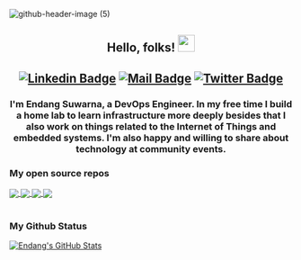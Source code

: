 ![github-header-image (5)](https://github.com/edsuwarna/edsuwarna/assets/15072029/aadbd9fb-69e3-4eaa-9e1a-07113966a84b)

<h2 align="center">
Hello, folks! <img src="https://raw.githubusercontent.com/MartinHeinz/MartinHeinz/master/wave.gif" width="30px" height="30px" />
<h2>

<div align="center">

[![Linkedin Badge](https://img.shields.io/badge/-edsuwarna-blue?style=flat-square&logo=Linkedin&logoColor=white&link=https://www.linkedin.com/in/edsuwarna/)](https://www.linkedin.com/in/edsuwarna/)
[![Mail Badge](https://img.shields.io/badge/-es@edsuwarna.xyz-c14438?style=flat-square&logo=Gmail&logoColor=white&link=mailto:es@edsuwarna.xyz)](mailto:es@edsuwarna.xyz)
[![Twitter Badge](https://img.shields.io/badge/-edsuwarna-blue?style=flat-square&label&logo=Twitter&logoColor=white&link=https://www.twitter.com/edsuwarna)](https://www.twitter.com/edsuwarna)

</div>

<h3 align="center">
I'm Endang Suwarna, a DevOps Engineer. In my free time I build a home lab to learn infrastructure more deeply besides that I also work on things related to the Internet of Things and embedded systems. I'm also happy and willing to share about technology at community events.
<h3>



### My open source repos

<a href="https://github.com/edsuwarna/pangkalan">
  <img align="center" src="https://github-readme-stats.vercel.app/api/pin/?username=edsuwarna&repo=pangkalan&title_color=ffffff&text_color=c9cacc&icon_color=2bbc8a&bg_color=1d1f21" />
</a> 
<a href="https://github.com/edsuwarna/whatilearned">
  <img align="center" src="https://github-readme-stats.vercel.app/api/pin/?username=edsuwarna&repo=whatilearned&title_color=ffffff&text_color=c9cacc&icon_color=2bbc8a&bg_color=1d1f21" />
</a>
<a href="https://github.com/edsuwarna/dotfile">
  <img align="center" src="https://github-readme-stats.vercel.app/api/pin/?username=edsuwarna&repo=dotfile&title_color=ffffff&text_color=c9cacc&icon_color=2bbc8a&bg_color=1d1f21" />
</a>
<a href="https://github.com/edsuwarna/laci">
  <img align="center" src="https://github-readme-stats.vercel.app/api/pin/?username=edsuwarna&repo=laci&title_color=ffffff&text_color=c9cacc&icon_color=2bbc8a&bg_color=1d1f21" />
</a>  
<br>
<br>

### My Github Status

<a href="https://github.com/edsuwarna/edsuwarna">
  <img align="center" src="https://github-readme-stats.vercel.app/api?username=Edsuwarna&show_icons=true&line_height=27&count_private=true&title_color=ffffff&text_color=c9cacc&icon_color=2bbc8a&bg_color=1d1f21" alt="Endang's GitHub Stats" />
</a>
